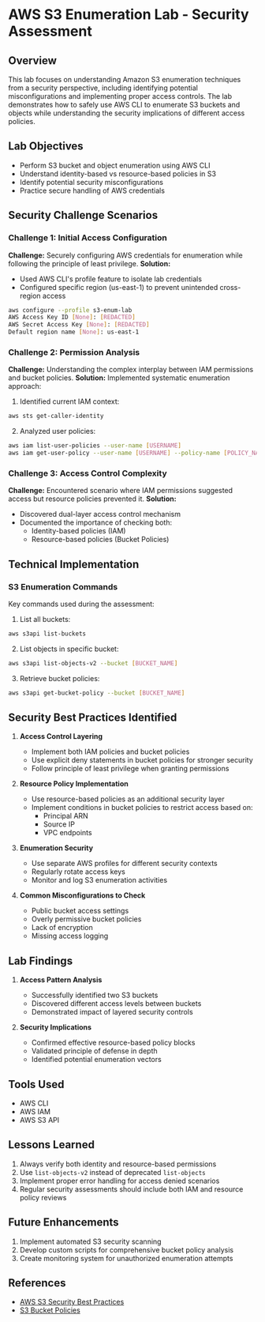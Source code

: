 # AWS S3 Enumeration Lab - Security Assessment

## Overview
This lab focuses on understanding Amazon S3 enumeration techniques from a security perspective, including identifying potential misconfigurations and implementing proper access controls. The lab demonstrates how to safely use AWS CLI to enumerate S3 buckets and objects while understanding the security implications of different access policies.

## Lab Objectives
- Perform S3 bucket and object enumeration using AWS CLI
- Understand identity-based vs resource-based policies in S3
- Identify potential security misconfigurations
- Practice secure handling of AWS credentials

## Security Challenge Scenarios

### Challenge 1: Initial Access Configuration
**Challenge:** Securely configuring AWS credentials for enumeration while following the principle of least privilege.
**Solution:** 
- Used AWS CLI's profile feature to isolate lab credentials
- Configured specific region (us-east-1) to prevent unintended cross-region access
```bash
aws configure --profile s3-enum-lab
AWS Access Key ID [None]: [REDACTED]
AWS Secret Access Key [None]: [REDACTED]
Default region name [None]: us-east-1
```

### Challenge 2: Permission Analysis
**Challenge:** Understanding the complex interplay between IAM permissions and bucket policies.
**Solution:** Implemented systematic enumeration approach:
1. Identified current IAM context:
```bash
aws sts get-caller-identity
```
2. Analyzed user policies:
```bash
aws iam list-user-policies --user-name [USERNAME]
aws iam get-user-policy --user-name [USERNAME] --policy-name [POLICY_NAME]
```

### Challenge 3: Access Control Complexity
**Challenge:** Encountered scenario where IAM permissions suggested access but resource policies prevented it.
**Solution:** 
- Discovered dual-layer access control mechanism
- Documented the importance of checking both:
  - Identity-based policies (IAM)
  - Resource-based policies (Bucket Policies)

## Technical Implementation

### S3 Enumeration Commands
Key commands used during the assessment:

1. List all buckets:
```bash
aws s3api list-buckets
```

2. List objects in specific bucket:
```bash
aws s3api list-objects-v2 --bucket [BUCKET_NAME]
```

3. Retrieve bucket policies:
```bash
aws s3api get-bucket-policy --bucket [BUCKET_NAME]
```

## Security Best Practices Identified

1. **Access Control Layering**
   - Implement both IAM policies and bucket policies
   - Use explicit deny statements in bucket policies for stronger security
   - Follow principle of least privilege when granting permissions

2. **Resource Policy Implementation**
   - Use resource-based policies as an additional security layer
   - Implement conditions in bucket policies to restrict access based on:
     - Principal ARN
     - Source IP
     - VPC endpoints

3. **Enumeration Security**
   - Use separate AWS profiles for different security contexts
   - Regularly rotate access keys
   - Monitor and log S3 enumeration activities

4. **Common Misconfigurations to Check**
   - Public bucket access settings
   - Overly permissive bucket policies
   - Lack of encryption
   - Missing access logging

## Lab Findings

1. **Access Pattern Analysis**
   - Successfully identified two S3 buckets
   - Discovered different access levels between buckets
   - Demonstrated impact of layered security controls

2. **Security Implications**
   - Confirmed effective resource-based policy blocks
   - Validated principle of defense in depth
   - Identified potential enumeration vectors

## Tools Used
- AWS CLI
- AWS IAM
- AWS S3 API

## Lessons Learned
1. Always verify both identity and resource-based permissions
2. Use `list-objects-v2` instead of deprecated `list-objects`
3. Implement proper error handling for access denied scenarios
4. Regular security assessments should include both IAM and resource policy reviews

## Future Enhancements
1. Implement automated S3 security scanning
2. Develop custom scripts for comprehensive bucket policy analysis
3. Create monitoring system for unauthorized enumeration attempts

## References
- [AWS S3 Security Best Practices](https://docs.aws.amazon.com/AmazonS3/latest/userguide/security-best-practices.html)
- [S3 Bucket Policies](https://docs.aws.amazon.com/AmazonS3/latest/userguide/bucket-policies.html)
